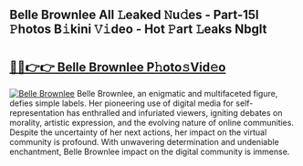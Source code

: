 ## Belle Brownlee All 𝙻eaked 𝙽u𝚍es - Part-15l 𝙿hotos B𝚒kini 𝚅𝚒deo - Hot 𝙿art 𝙻eaks Nbglt

# <h2><a href="http://ld3304.urlbe.top/?page=Belle+Brownlee">🔗🔗👉👉 Belle Brownlee P𝚑oto𝚜Vid𝚎o</a></h2>

[![Belle Brownlee](https://i.imgur.com/eBuTRDB.gif)](http://ld3304.urlbe.top/?page=Belle+Brownlee)
Belle Brownlee, an enigmatic and multifaceted figure, defies simple labels. Her pioneering use of digital media for self-representation has enthralled and infuriated viewers, igniting debates on morality, artistic expression, and the evolving nature of online communities. Despite the uncertainty of her next actions, her impact on the virtual community is profound. With unwavering determination and undeniable enchantment, Belle Brownlee impact on the digital community is immense.
